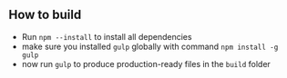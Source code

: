## How to build

- Run `npm --install` to install all dependencies
- make sure you installed `gulp` globally with command `npm install -g gulp`
- now run `gulp` to produce production-ready files in the `build` folder
